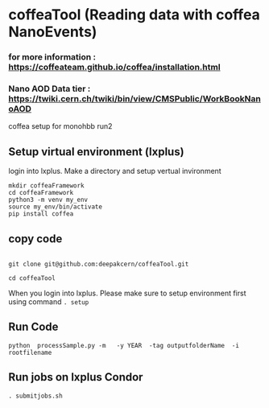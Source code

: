 # coffeaTool (Reading data with coffea NanoEvents)
### for more information : https://coffeateam.github.io/coffea/installation.html
### Nano AOD Data tier : https://twiki.cern.ch/twiki/bin/view/CMSPublic/WorkBookNanoAOD
coffea setup for monohbb run2


## Setup virtual environment (lxplus)
login into lxplus. Make a directory and setup vertual invironment  
```
mkdir coffeaFramework
cd coffeaFramework
python3 -m venv my_env
source my_env/bin/activate
pip install coffea
```

## copy code 
```

git clone git@github.com:deepakcern/coffeaTool.git

cd coffeaTool
```
When you login into lxplus. Please make sure to setup environment first using command ``` . setup ```

## Run Code

```
python  processSample.py -m   -y YEAR  -tag outputfolderName  -i rootfilename
```

## Run jobs on lxplus Condor
```
. submitjobs.sh
```

